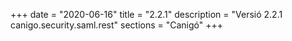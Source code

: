 +++
date        = "2020-06-16"
title       = "2.2.1"
description = "Versió 2.2.1 canigo.security.saml.rest"
sections    = "Canigó"
+++